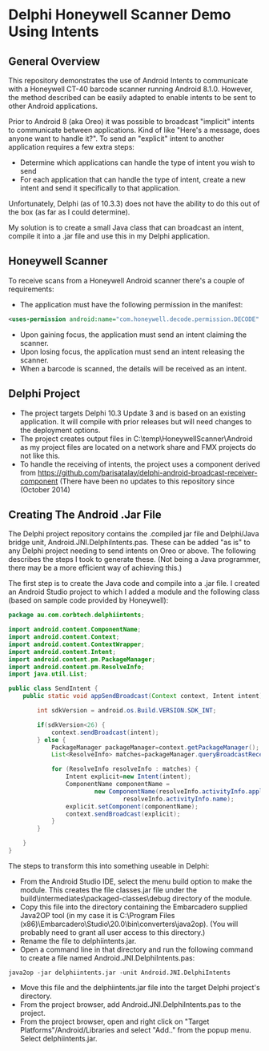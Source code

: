 # Delphi Honeywell Scanner Demo Using Intents
## General Overview
This repository demonstrates the use of Android Intents to communicate with a Honeywell CT-40 barcode scanner running Android 8.1.0. However, the method described can be easily adapted to enable intents to be sent to other Android applications.

Prior to Android 8 (aka Oreo) it was possible to broadcast "implicit" intents to communicate between applications. Kind of like "Here's a message,
does anyone want to handle it?". To send an "explicit" intent to another application requires a few extra steps:

* Determine which applications can handle the type of intent you wish to send
* For each application that can handle the type of intent, create a new intent and send it specifically to that application.

Unfortunately, Delphi (as of 10.3.3) does not have the ability to do this out of the box (as far as I could determine).

My solution is to create a small Java class that can broadcast an intent, compile it into a .jar file and use this in my Delphi application.

## Honeywell Scanner
To receive scans from a Honeywell Android scanner there's a couple of requirements:
* The application must have the following permission in the manifest:
```xml
<uses-permission android:name="com.honeywell.decode.permission.DECODE" />
```
* Upon gaining focus, the application must send an intent claiming the scanner.
* Upon losing focus, the application must send an intent releasing the scanner.
* When a barcode is scanned, the details will be received as an intent.

## Delphi Project
* The project targets Delphi 10.3 Update 3 and is based on an existing application. It will compile with prior releases but will need changes to the deployment options.
* The project creates output files in C:\temp\HoneywellScanner\Android as my project files are located on a network share and FMX projects do not like this.
* To handle the receiving of intents, the project uses a component derived from https://github.com/barisatalay/delphi-android-broadcast-receiver-component (There have been no updates to this repository since (October 2014)


## Creating The Android .Jar File
The Delphi project repository contains the .compiled jar file and Delphi/Java bridge unit, Android.JNI.DelphiIntents.pas. These can be added "as is" to any Delphi project needing to send intents on Oreo or above. The following describes the steps I took to generate these. (Not being a Java programmer, there may be a more efficient way of achieving this.)

The first step is to create the Java code and compile into a .jar file. I created an Android Studio project to which I added a module and the following class (based on sample code provided by Honeywell):
```Java
package au.com.corbtech.delphiintents;

import android.content.ComponentName;
import android.content.Context;
import android.content.ContextWrapper;
import android.content.Intent;
import android.content.pm.PackageManager;
import android.content.pm.ResolveInfo;
import java.util.List;

public class SendIntent {
    public static void appSendBroadcast(Context context, Intent intent){

        int sdkVersion = android.os.Build.VERSION.SDK_INT;

        if(sdkVersion<26) {
            context.sendBroadcast(intent);
        } else {
            PackageManager packageManager=context.getPackageManager();
            List<ResolveInfo> matches=packageManager.queryBroadcastReceivers(intent, 0);

            for (ResolveInfo resolveInfo : matches) {
                Intent explicit=new Intent(intent);
                ComponentName componentName =
                        new ComponentName(resolveInfo.activityInfo.applicationInfo.packageName,
                                resolveInfo.activityInfo.name);
                explicit.setComponent(componentName);
                context.sendBroadcast(explicit);
            }
        }

    }
}
```
The steps to transform this into something useable in Delphi:
* From the Android Studio IDE, select the menu build option to make the module. This creates the file classes.jar file under the build\intermediates\packaged-classes\debug directory of the module. 
* Copy this file into the directory containing the Embarcadero supplied Java2OP tool (in my case it is C:\Program Files (x86)\Embarcadero\Studio\20.0\bin\converters\java2op\). (You will probably need to grant all user access to this directory.)
* Rename the file to delphiintents.jar.
* Open a command line in that directory and run the following command to create  a file named Android.JNI.DelphiIntents.pas:
```
java2op -jar delphiintents.jar -unit Android.JNI.DelphiIntents
```

* Move this file and the delphiintents.jar file into the target Delphi project's directory.
* From the project browser, add Android.JNI.DelphiIntents.pas to the project.
* From the project browser, open and right click on "Target Platforms"/Android/Libraries and select "Add.." from the popup menu. Select delphiintents.jar.

